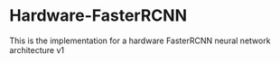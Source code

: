 # Hardware-FasterRCNN
This is the implementation for a hardware FasterRCNN neural network architecture v1
